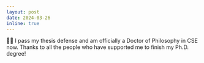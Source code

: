```yaml
---
layout: post
date: 2024-03-26
inline: true
---
```



👩‍🏫 I pass my thesis defense and am officially a Doctor of Philosophy in CSE now. Thanks to all the people who have supported me to finish my Ph.D. degree!